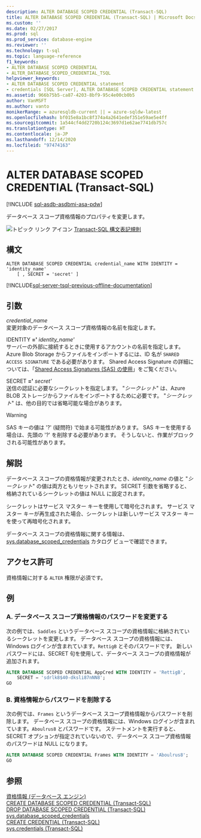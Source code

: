 ```yaml
---
description: ALTER DATABASE SCOPED CREDENTIAL (Transact-SQL)
title: ALTER DATABASE SCOPED CREDENTIAL (Transact-SQL) | Microsoft Docs
ms.custom: ''
ms.date: 02/27/2017
ms.prod: sql
ms.prod_service: database-engine
ms.reviewer: ''
ms.technology: t-sql
ms.topic: language-reference
f1_keywords:
- ALTER DATABASE SCOPED CREDENTIAL
- ALTER_DATABASE_SCOPED_CREDENTIAL_TSQL
helpviewer_keywords:
- ALTER DATABASE SCOPED CREDENTIAL statement
- credentials [SQL Server], ALTER DATABASE SCOPED CREDENTIAL statement
ms.assetid: 966b75b5-ca87-4203-8bf9-95c4e00cb0b5
author: VanMSFT
ms.author: vanto
monikerRange: = azuresqldb-current || = azure-sqldw-latest
ms.openlocfilehash: bf015e8a1bc8f374a4a2641edef351e59ae5e4ff
ms.sourcegitcommit: 1a544cf4dd2720b124c3697d1e62ae7741db757c
ms.translationtype: HT
ms.contentlocale: ja-JP
ms.lasthandoff: 12/14/2020
ms.locfileid: "97474163"
---
```

# <a name="alter-database-scoped-credential-transact-sql"></a>ALTER DATABASE SCOPED CREDENTIAL (Transact-SQL)
[!INCLUDE [sql-asdb-asdbmi-asa-pdw](../../includes/applies-to-version/sql-asdb-asdbmi-asa-pdw.md)]

  データベース スコープ資格情報のプロパティを変更します。  
  
 ![トピック リンク アイコン](../../database-engine/configure-windows/media/topic-link.gif "トピック リンク アイコン") [Transact-SQL 構文表記規則](../../t-sql/language-elements/transact-sql-syntax-conventions-transact-sql.md)  
  
## <a name="syntax"></a>構文  
  
```syntaxsql
ALTER DATABASE SCOPED CREDENTIAL credential_name WITH IDENTITY = 'identity_name'  
    [ , SECRET = 'secret' ]  
```  
  
[!INCLUDE[sql-server-tsql-previous-offline-documentation](../../includes/sql-server-tsql-previous-offline-documentation.md)]

## <a name="arguments"></a>引数
 *credential_name*  
 変更対象のデータベース スコープ資格情報の名前を指定します。  
  
 IDENTITY **='** _identity_name_*_'_*  
 サーバーの外部に接続するときに使用するアカウントの名前を指定します。 Azure Blob Storage からファイルをインポートするには、ID 名が `SHARED ACCESS SIGNATURE` である必要があります。  Shared Access Signature の詳細については、「[Shared Access Signatures (SAS) の使用](/azure/storage/storage-dotnet-shared-access-signature-part-1)」をご覧ください。  
    
  
 SECRET **='** _secret_*_'_*  
 送信の認証に必要なシークレットを指定します。 "*シークレット*" は、Azure BLOB ストレージからファイルをインポートするために必要です。 "*シークレット*" は、他の目的では省略可能な場合があります。   
> [!WARNING]
>  SAS キーの値は '?' (疑問符) で始まる可能性があります。 SAS キーを使用する場合は、先頭の '?' を削除する必要があります。 そうしないと、作業がブロックされる可能性があります。    
  
## <a name="remarks"></a>解説  
 データベース スコープの資格情報が変更されたとき、*identity_name* の値と "*シークレット*" の値は両方ともリセットされます。 SECRET 引数を省略すると、格納されているシークレットの値は NULL に設定されます。  
  
 シークレットはサービス マスター キーを使用して暗号化されます。 サービス マスター キーが再生成された場合、シークレットは新しいサービス マスター キーを使って再暗号化されます。  
  
 データベース スコープの資格情報に関する情報は、[sys.database_scoped_credentials](../../relational-databases/system-catalog-views/sys-database-scoped-credentials-transact-sql.md) カタログ ビューで確認できます。  
  
## <a name="permissions"></a>アクセス許可  
 資格情報に対する `ALTER` 権限が必須です。  
  
## <a name="examples"></a>例  
  
### <a name="a-changing-the-password-of-a-database-scoped-credential"></a>A. データベース スコープ資格情報のパスワードを変更する  
 次の例では、`Saddles` というデータベース スコープの資格情報に格納されているシークレットを変更します。 データベース スコープの資格情報には、Windows ログインが含まれています。`RettigB` とそのパスワードです。 新しいパスワードには、SECRET 句を使用して、データベース スコープの資格情報が追加されます。  
  
```sql  
ALTER DATABASE SCOPED CREDENTIAL AppCred WITH IDENTITY = 'RettigB',   
    SECRET = 'sdrlk8$40-dksli87nNN8';  
GO  
```  
  
### <a name="b-removing-the-password-from-a-credential"></a>B. 資格情報からパスワードを削除する  
 次の例では、`Frames` というデータベース スコープ資格情報からパスワードを削除します。 データベース スコープの資格情報には、Windows ログインが含まれています。`Aboulrus8` とパスワードです。 ステートメントを実行すると、SECRET オプションが指定されていないので、データベース スコープ資格情報のパスワードは NULL になります。  
  
```sql  
ALTER DATABASE SCOPED CREDENTIAL Frames WITH IDENTITY = 'Aboulrus8';  
GO  
```  
  
## <a name="see-also"></a>参照  
 [資格情報 &#40;データベース エンジン&#41;](../../relational-databases/security/authentication-access/credentials-database-engine.md)   
 [CREATE DATABASE SCOPED CREDENTIAL &#40;Transact-SQL&#41;](../../t-sql/statements/create-database-scoped-credential-transact-sql.md)   
 [DROP DATABASE SCOPED CREDENTIAL &#40;Transact-SQL&#41;](../../t-sql/statements/drop-database-scoped-credential-transact-sql.md)   
 [sys.database_scoped_credentials](../../relational-databases/system-catalog-views/sys-database-scoped-credentials-transact-sql.md)   
 [CREATE CREDENTIAL &#40;Transact-SQL&#41;](../../t-sql/statements/create-credential-transact-sql.md)   
 [sys.credentials &#40;Transact-SQL&#41;](../../relational-databases/system-catalog-views/sys-credentials-transact-sql.md)  
  
